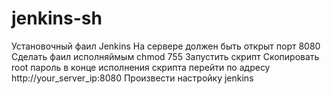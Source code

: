 # jenkins-sh
Установочный фаил Jenkins
На сервере должен быть открыт порт 8080
Сделать фаил исполняймым chmod 755
Запустить скрипт
Скопировать root пароль в конце исполнения скрипта
перейти по адресу http://your_server_ip:8080
Произвести настройку jenkins